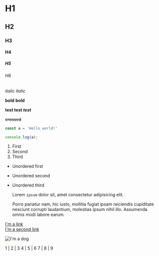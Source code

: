 # H1
## H2
### H3
#### H4
##### H5
###### H6

*italic*
_italic_

**bold**
__bold__

**test test _test_**

~~crossed~~

```javascript
const a = 'Hello world!'

console.log(a);
```

1. First
2. Second
5. Third

* Unordered first
- Unordered second
+ Unordered third

   Lorem `ipsum` dolor sit, amet consectetur adipisicing elit.  

   Porro pariatur nam, hic iusto, mollitia fugiat ipsam reiciendis
cupiditate nesciunt corrupti laudantium, molestias ipsum nihil illo.
Assumenda omnis modi labore earum.

[I'm a link](https://google.com)  
[I'm a second link][1]

[1]: https://google.com

![I'm a dog](https://cdn.psychologytoday.com/sites/default/files/styles/article-inline-half/public/field_blog_entry_images/2018-02/vicious_dog_0.png?itok=nsghKOHs)

1 | 2 | 3
4 | 5 | 6
7 | 8 | 9